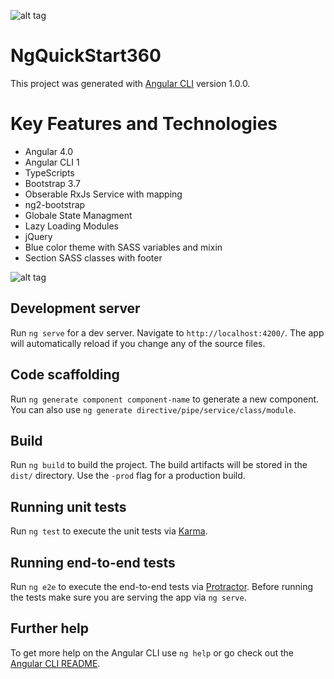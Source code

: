 ![alt tag](https://yt3.ggpht.com/-NXR_RPbtSBU/AAAAAAAAAAI/AAAAAAAAAAA/qsMT6VMwojU/s88-c-k-no/photo.jpg) 


# NgQuickStart360

This project was generated with [Angular CLI](https://github.com/angular/angular-cli) version 1.0.0.

 # Key Features and Technologies

- Angular 4.0
- Angular CLI 1
- TypeScripts
- Bootstrap 3.7
- Obserable RxJs Service with mapping
- ng2-bootstrap
- Globale State Managment
- Lazy Loading Modules
- jQuery
- Blue color theme with SASS variables and mixin
- Section SASS classes with footer

![alt tag](https://github.com/SirajGadhia/ngQuickStart360/blob/master/QuickStart.PNG)


## Development server

Run `ng serve` for a dev server. Navigate to `http://localhost:4200/`. The app will automatically reload if you change any of the source files.

## Code scaffolding

Run `ng generate component component-name` to generate a new component. You can also use `ng generate directive/pipe/service/class/module`.

## Build

Run `ng build` to build the project. The build artifacts will be stored in the `dist/` directory. Use the `-prod` flag for a production build.

## Running unit tests

Run `ng test` to execute the unit tests via [Karma](https://karma-runner.github.io).

## Running end-to-end tests

Run `ng e2e` to execute the end-to-end tests via [Protractor](http://www.protractortest.org/).
Before running the tests make sure you are serving the app via `ng serve`.

## Further help

To get more help on the Angular CLI use `ng help` or go check out the [Angular CLI README](https://github.com/angular/angular-cli/blob/master/README.md).
